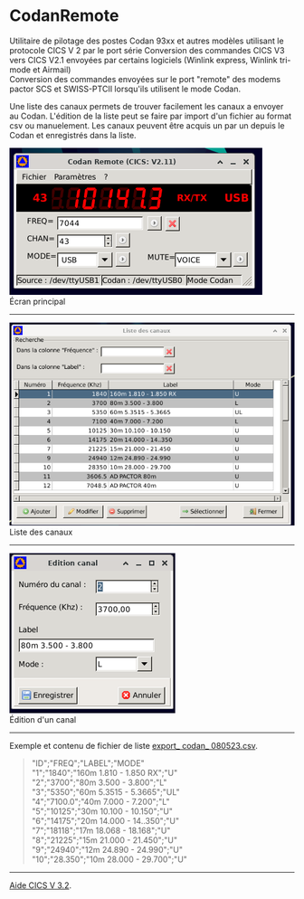 # CodanRemote

Utilitaire de pilotage des postes Codan 93xx et autres modèles utilisant le protocole CICS V 2 par le port série
Conversion des commandes CICS V3 vers CICS V2.1 envoyées par certains logiciels (Winlink express, Winlink tri-mode et Airmail)  
Conversion des commandes envoyées sur le port "remote" des modems pactor SCS et SWISS-PTCII lorsqu'ils utilisent le mode Codan.

Une liste des canaux permets de trouver facilement les canaux a envoyer au Codan. L'édition de la liste peut se faire par import d'un fichier au format csv ou manuelement. Les canaux peuvent être acquis un par un depuis le Codan et enregistrés dans la liste.

![ecran_principal](docs/screenshot.png)  
Écran principal

---

![liste_canaux](docs/liste_canaux.png)  
Liste des canaux

---

![edit_canal](docs/edit_canal.png)   
Édition d'un canal

---


Exemple et contenu de fichier de liste
[export_ codan_ 080523.csv](docs/export_codan_080523.csv).

>"ID";"FREQ";"LABEL";"MODE"   
"1";"1840";"160m 1.810 - 1.850 RX";"U"  
"2";"3700";"80m 3.500 - 3.800";"L"   
"3";"5350";"60m 5.3515 - 5.3665";"UL"   
"4";"7100.0";"40m 7.000 - 7.200";"L"   
"5";"10125";"30m 10.100 - 10.150";"U"  
"6";"14175";"20m 14.000 - 14..350";"U"  
"7";"18118";"17m 18.068 - 18.168";"U"  
"8";"21225";"15m 21.000 - 21.450";"U"  
"9";"24940";"12m 24.890 - 24.990";"U"  
"10";"28.350";"10m 28.000 - 29.700";"U"


---

[Aide CICS V 3.2](docs/CICS_Help-1.pdf).
